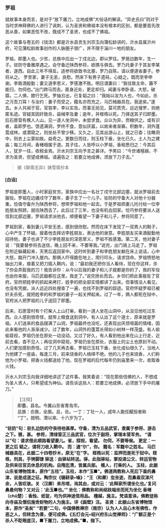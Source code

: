 <script type="text/javascript">
    var head = document.getElementsByTagName('head')[0];
    cssURL = '/public/liao.css';
    linkTag = document.createElement('link');
    linkTag.href = cssURL;
    linkTag.setAttribute('type','text/css');
    linkTag.setAttribute('rel','stylesheet');
    head.appendChild(linkTag);
</script>
### 罗祖

就故事本身而言，是对于“放下屠刀，立地成佛”大俗话的解读。“异史氏曰”则对于当时求神拜佛的人进行了讽刺，认为圣贤和佛祖本没有根本的区别，都是要首先改恶从善，如果恶性不改，既成不了圣贤，也成不了佛祖。

这个故事与卷五的《钱流》都是沂水县贡生刘宗玉向蒲松龄讲的，沂水县属沂州府，可见蒲松龄故事创作的人脉圈子很广，并不限于淄川一地的朋友。

罗祖，即墨人也。少贫，总族中应出一丁戍北边，即以罗往。罗居边数年，生一子。驻防守备雅厚遇之。会守备迁陕西参将，欲携与俱去。罗乃托妻子于其友李某者，遂西。自此三年不得反。适参将欲致书北塞，罗乃自陈，请以便道省妻子。参将从之。
罗至家，妻子无恙，良慰。然床下有男子遗舄，心疑之。既而至李申谢。李致酒殷勤；妻又道李恩义，罗感激不胜。明日谓妻曰：“我往致主命，暮不能归，勿伺也。”出门跨马而去。匿身近处，更定却归。闻妻与李卧语，大怒，破靡。二人惧，膝行乞死。罗抽刃出，已复韬之曰：“我始以汝为人也，今如此，杀之污吾刀耳！与汝约：妻子而受之，籍名亦而充之，马匹械器具在。我逝矣。”遂去。乡人共闻于官。官笞李，李以实告。而事无验见，莫可质凭，远近搜罗，则绝匿名迹。官疑其因奸致杀，益械李及妻；逾年，并桎梏以死。乃驿送其子归即墨。
后石匣营有樵人人山，见一道人坐洞中，未尝求食。众以为异，赍粮供之。或有识者，盖即罗也。馈遗满洞，罗终不食，意似厌嚣，以故来者渐寡。积数年，洞外蓬蒿成林。或潜窥之，则坐处不曾少移。又久之，见其出游山上，就之已杳；往瞰洞中，则衣上尘蒙如故。益奇之。更数日而往，则玉柱下垂，坐化已久。土人为之建庙；每三月间，香楮相属于道。其子往，人皆呼以小罗祖，香税悉归之：今其后人，犹岁一往，收税金焉。沂水刘宗玉向予言之甚详。予笑曰：“今世诸檀越，不求为圣贤，但望成佛祖。请遍告之：若要立地成佛，须放下刀子去。”

</section>

> 据《聊斋志异》铸雪斋抄本

#### [白话]
<aside>

罗祖是即墨人，小时家庭贫穷。家族中应出一名壮丁戍守北部边塞，就派罗祖前去服役。罗祖在边疆戍守了数年，妻子生了一个儿子。驻防的守备大人对他十分器重。恰值守备升为陕西参将，想带罗祖和他一起去。于是罗祖把妻儿托付给一位李姓朋友照顾，就往陕西去了。此后过了三年，也没有机会回家。恰巧参将要派人送信到北部边塞，罗祖请求派他去，顺便看望一下妻子和儿子，参将同意了。

罗祖到家，看到妻儿平安无恙，感到很欣慰。然而在床下发现了一双男人的鞋子，心中产生了怀疑。接着他去拜访李姓朋友，表达他的谢意。李姓朋友买来酒殷勤地招待他，妻子也讲了不少李姓朋友的深恩厚义，罗祖不胜感激。第二天，他对妻子说：“我要替参将去送信，晚上回不来，不要等我。”说完，出门骑上马走了。罗祖在附近躲藏起来，天黑后返回家中。这时听到妻子和李姓朋友躺在床上说话，心中大怒，踹开门冲入屋内。那俩人吓得跪在地上，爬行叩头，请求饶命。罗祖愤怒地抽出刀来，接着又把刀插入鞘内，说：“最初我还把你当人看待，现在你这样，杀了你会弄脏我的刀！我告诉你：从今以后我的妻子和儿子就都是你的了，我的军役也由你来服，马匹武器都在这里。我走了。”说完扬长而去。乡邻们把此事报告了官府。官府把姓李的抓起来拷打，姓李的把全部实情都讲了出来。但事情没人看见，也没有凭据，派人远近四处搜查了一遍，也找不到罗祖的踪迹。官府怀疑罗祖已被奸夫杀死，就把姓李的和罗祖的妻子一起关押起来。过了一年，俩人都死在狱中，官府派人把罗祖的儿子送回了即墨。

后来，石匣营村有个打柴人上山打柴，看到一道人坐在山洞中，从没见他吃过东西。众人感到很奇怪，就带上粮食送到洞中。有人认出了这个道士，原来就是罗祖。人们送来的食品摆满了山洞，罗祖最终也没吃，还表现出厌烦喧嚣的情绪，因此来看他的人渐渐减少。过了数年，山洞外的蓬蒿长得如小树林一样茂盛。有人偷偷窥视，罗祖仍坐在原处一动没动。又过了好久，有人看到他出来在山上行走，近前去看，杳不见人；再往洞中窥视，罗祖仍坐在原处，衣服上的尘土也原封不动。人们更加感到奇怪。过了几天再去看，罗祖已玉柱下垂，坐化成仙很久了。当地人为他建了一座庙，每逢三月，前来烧香的人络绎不绝。他的儿子也来烧香，人们称他为小罗祖，把香火钱都送给了他。现在罗祖的后代每年仍到庙里来一次，收取香火钱。

沂水人刘宗玉向我详细地讲述了这件事。我笑着说：“现在那些信佛的人，不想成为圣人贤人，只希望成为神仙。请告诉这些人：若要立地成佛，必须放下手中的屠刀。”

</aside>

> 【注释】  
<b>即墨，县名。今属山东省青岛市。  
<b>总族</b>：合族，全族。总，合。一丁：丁壮一人，成年人能任赋役者称  
<b>“丁”。按明、清以来、十六岁为丁。  
<b>  
<b>“驻防”句</b>：驻扎边防的守丧待他甚厚。守备，清为五品武官，隶属于参将、游击之下。雅，甚。  
<b>参将，清绿营正三品武官，位次于副将，掌理本营军务。  
<b>“请以”句</b>：请求借此顺路看望妻儿。省，探视，看望。  
<b>勿伺，不要等候。  
<b>更定</b>：一更之后  
<b>韬之，谓将刀收入鞘中。  
<b>而</b>：通“尔”，你。  
<b>籍名</b>：军籍中之姓名。  
<b>马匹械器具在，此据二十四卷抄木，原无“在”字。  
<b>桎梏以死</b>：监押而是死于狱中。桎梏，刑具，手铐脚镣  
<b>驿送</b>：由驿站转送。驿，此指驿站，掌投递公文、转运官物及供来往官员休息的机构。自隋迄清，皆属兵部。  
<b>樵人，打柴的人。  
<b>玉柱，此据山东省博物馆本，原作”五柱”。玉柱，本作”玉■”。佛道两教称人死后下垂的鼻涕，说是成道之征。陶宗仪《辍耕录•噪》</b>：“王（和卿）忽坐逝，而鼻垂双涕尺余，人皆叹骇。关（汉卿）来吊唁，询其由，或对云：‘此释家所谓坐化也。’复问鼻悬何物？又对云：‘此玉■也。’”  
<b>坐化</b>：佛教称和尚结趺端坐而死为坐化  
<b>香楮（chǔ楚）</b>：香烛、纸锭，均为供神迷信用品。  
<b>檀越，施主。梵语意译。佛教徒称向寺庙及僧侣施舍财物的人为施主。详《画壁》注。  
<b>圣贤</b>：此据山东省博物馆本，原作“圣矣”  
<b>“若要”二句，中国佛教禅宗（南宗）认为人人自心木有佛性，作恶之人，但转念为善，便可成佛。《五灯会元•绍兴府东山觉禅师》</b>：“广额正是个杀人不眨眼底汉，■下屠刀，立地成佛。”■，抛下。  
